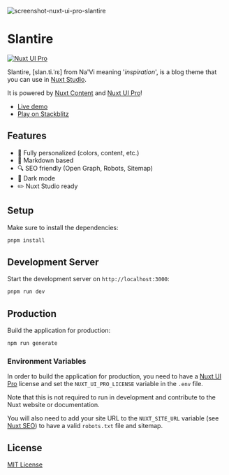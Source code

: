 ![screenshot-nuxt-ui-pro-slantire](https://github.com/Barbapapazes/slantire/assets/904724/01d27c6b-cf85-412e-b0bc-a718ad9990c1)

# Slantire

[![Nuxt UI Pro](https://img.shields.io/badge/Made%20with-Nuxt%20UI%20Pro-00DC82?logo=nuxt.js&labelColor=020420)](https://ui.nuxt.com/pro)

Slantire, [slan.ti.ˈɾɛ] from Na'Vi meaning '_inspiration_',  is a blog theme that you can use in [Nuxt Studio](https://nuxt.studio).

It is powered by [Nuxt Content](https://content.nuxt.com) and [Nuxt UI Pro](https://ui.nuxt.com/pro)!

- [Live demo](https://slantire.barbapapazes.dev/)
- [Play on Stackblitz](https://stackblitz.com/github/barbapapazes/slantire)
<!-- - [Clone on Nuxt Studio](https://nuxt.studio/themes/slantire) -->

## Features

- 🎨 Fully personalized (colors, content, etc.)
- 📝 Markdown based
- 🔍 SEO friendly (Open Graph, Robots, Sitemap)
- 🦇 Dark mode
- ✏️ Nuxt Studio ready

## Setup

Make sure to install the dependencies:

```bash
pnpm install
```

## Development Server

Start the development server on `http://localhost:3000`:

```bash
pnpm run dev
```

## Production

Build the application for production:

```bash
npm run generate
```

### Environment Variables

In order to build the application for production, you need to have a [Nuxt UI Pro](https://ui.nuxt.com/pro) license and set the `NUXT_UI_PRO_LICENSE` variable in the `.env` file.

Note that this is not required to run in development and contribute to the Nuxt website or documentation.

You will also need to add your site URL to the `NUXT_SITE_URL` variable (see [Nuxt SEO](https://nuxtseo.com/site-config/guides/setting-site-config#environment-variables)) to have a valid `robots.txt` file and sitemap.

## License

[MIT License](./LICENSE)
